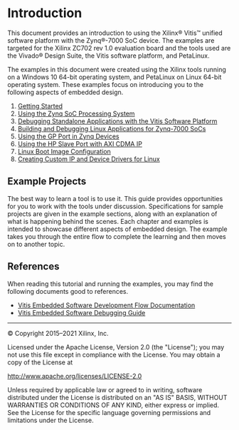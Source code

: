 # Introduction

This document provides an introduction to using the Xilinx&reg; Vitis&trade; unified software platform with the Zynq&reg;-7000 SoC device. The examples are targeted for the Xilinx ZC702 rev 1.0 evaluation board and the tools used are the Vivado&reg; Design Suite, the Vitis software platform, and PetaLinux.

The examples in this document were created using the Xilinx tools running on a Windows 10 64-bit operating system, and PetaLinux on Linux 64-bit operating system. These examples focus on introducing you to the following aspects of embedded design.

1. [Getting Started](./1-introduction.md)
2. [Using the Zynq SoC Processing System](./2-using-zynq.md)
3. [Debugging Standalone Applications with the Vitis Software Platform](./3-debugging-vitis.md)
4. [Building and Debugging Linux Applications for Zynq-7000 SoCs](./4-linux-for-zynq.md)
5. [Using the GP Port in Zynq Devices](./5-using-gp-port-zynq.md)
6. [Using the HP Slave Port with AXI CDMA IP](./6-using-hp-port.md)
7. [Linux Boot Image Configuration](./7-linux-booting-debug.md)
8. [Creating Custom IP and Device Drivers for Linux](./8-custom-ip-driver-linux.md)

## Example Projects

The best way to learn a tool is to use it. This guide provides opportunities for you to work with the tools under discussion. Specifications for sample projects are given in the example sections, along with an explanation of what is happening behind the scenes. Each chapter and examples is intended to showcase different aspects of embedded design. The example takes you through the entire flow to complete the learning and then moves on to another topic.

## References

When reading this tutorial and running the examples, you may find the following documents good to references.

- [Vitis Embedded Software Development Flow Documentation](https://www.xilinx.com/html_docs/xilinx2021_1/vitis_doc/hly1569525384514.html)
- [Vitis Embedded Software Debugging Guide](../../Vitis-Embedded-Software-Debugging/)

------

© Copyright 2015–2021 Xilinx, Inc.

Licensed under the Apache License, Version 2.0 (the "License"); you may not use this file except in compliance with the License. You may obtain a copy of the License at

http://www.apache.org/licenses/LICENSE-2.0

Unless required by applicable law or agreed to in writing, software distributed under the License is distributed on an "AS IS" BASIS, WITHOUT WARRANTIES OR CONDITIONS OF ANY KIND, either express or implied. See the License for the specific language governing permissions and limitations under the License.
